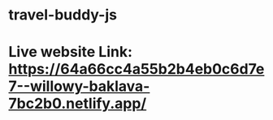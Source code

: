 # travel-buddy-js

# Live website Link: https://64a66cc4a55b2b4eb0c6d7e7--willowy-baklava-7bc2b0.netlify.app/
